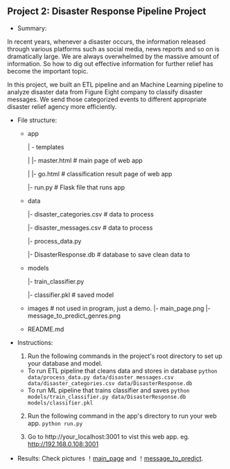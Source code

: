 ## Project 2: Disaster Response Pipeline Project

- Summary:

In recent years, whenever a disaster occurs, the information released through various platforms such as social media, news reports and so on is dramatically large. We are always overwhelmed by the massive amount of information. So how to dig out effective information for further relief has become the important topic.

In this project, we built an ETL pipeline and an Machine Learning pipeline to analyze disaster data from Figure Eight company to classify disaster messages. We send those categorized events to different appropriate disaster relief agency more efficiently.

- File structure:
  - app

    | - templates

    | |- master.html # main page of web app

    | |- go.html # classification result page of web app

    |- run.py # Flask file that runs app
  - data

    |- disaster_categories.csv # data to process

    |- disaster_messages.csv # data to process

    |- process_data.py

    |- DisasterResponse.db # database to save clean data to
  - models

    |- train_classifier.py

    |- classifier.pkl # saved model

  - images # not used in program, just a demo.
    |- main_page.png
    |- message_to_predict_genres.png
  - README.md

- Instructions:
  1. Run the following commands in the project's root directory to set up your database and model.

    - To run ETL pipeline that cleans data and stores in database
    `python data/process_data.py data/disaster_messages.csv data/disaster_categories.csv data/DisasterResponse.db`
    - To run ML pipeline that trains classifier and saves
    `python models/train_classifier.py data/DisasterResponse.db models/classifier.pkl`

  2. Run the following command in the app's directory to run your web app.
  `python run.py`

  3. Go to http://your_localhost:3001 to vist this web app.
    eg. http://192.168.0.108:3001

- Results:
Check pictures ！[main_page](https://github.com/crossairplane/Projects/blob/main/Project_2_Disaster_Pesponse_Project/images/main_page.png) and ！[message_to_predict](https://github.com/crossairplane/Projects/blob/main/Project_2_Disaster_Pesponse_Project/images/message_to_predict_genres.png).
